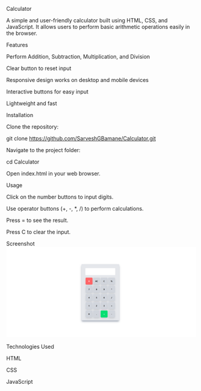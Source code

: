 Calculator

A simple and user-friendly calculator built using HTML, CSS, and JavaScript. It allows users to perform basic arithmetic operations easily in the browser.

Features

Perform Addition, Subtraction, Multiplication, and Division

Clear button to reset input

Responsive design works on desktop and mobile devices

Interactive buttons for easy input

Lightweight and fast

Installation

Clone the repository:

git clone https://github.com/SarveshGBamane/Calculator.git


Navigate to the project folder:

cd Calculator


Open index.html in your web browser.

Usage

Click on the number buttons to input digits.

Use operator buttons (+, -, *, /) to perform calculations.

Press = to see the result.

Press C to clear the input.

Screenshot
![Calculator Screenshot](calci.png)

Technologies Used

HTML

CSS

JavaScript
